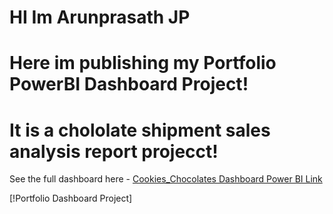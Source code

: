 # HI Im Arunprasath JP
# Here im publishing my Portfolio PowerBI Dashboard Project!

# It is a chololate shipment sales analysis report projecct!


See the full dashboard here - [Cookies_Chocolates Dashboard Power BI Link](https://app.powerbi.com/view?r=eyJrIjoiMDgzNDJiY2UtZDM0Ny00ODBhLWFiMjQtNjk2MjFlYjYwOWFmIiwidCI6IjgwODgwMDkxLWY0MzMtNGE3Zi1hMDNkLWJmNDRlNDM1ZjIzOSJ9)

[!Portfolio Dashboard Project][](Cookies_Chocolates.PNG)
